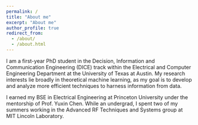 ```yaml
---
permalink: /
title: "About me"
excerpt: "About me"
author_profile: true
redirect_from: 
  - /about/
  - /about.html
---
```


I am a first-year PhD student in the Decision, Information and Communication Engineering (DICE) track within the Electrical and Computer Engineering Department at the University of Texas at Austin. My research interests lie broadly in theoretical machine learning, as my goal is to develop and analyze more efficient techniques to harness information from data.

I earned my BSE in Electrical Engineering at Princeton University under the mentorship of Prof. Yuxin Chen. While an undergrad, I spent two of my summers working in the Advanced RF Techniques and Systems group at MIT Lincoln Laboratory.
